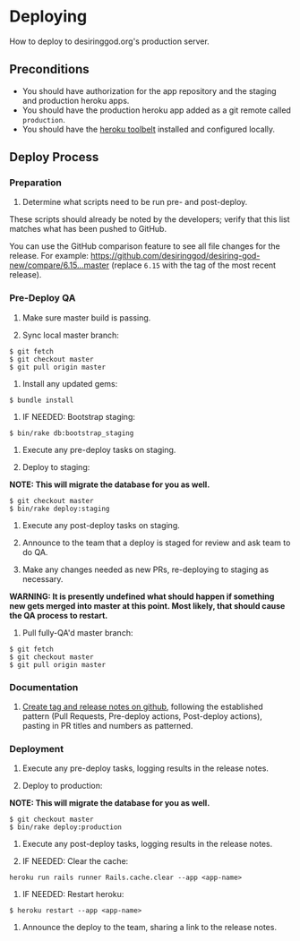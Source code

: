 
# Deploying

How to deploy to desiringgod.org's production server.

## Preconditions

* You should have authorization for the app repository and the staging and production heroku apps.
* You should have the production heroku app added as a git remote called `production`.
* You should have the [heroku toolbelt](https://toolbelt.heroku.com/) installed and configured locally.

## Deploy Process

### Preparation

1. Determine what scripts need to be run pre- and post-deploy.

  These scripts should already be noted by the developers; verify that this list matches what has been pushed to GitHub.

  You can use the GitHub comparison feature to see all file changes for the release. For example:  https://github.com/desiringgod/desiring-god-new/compare/6.15...master (replace `6.15` with the tag of the most recent release).

### Pre-Deploy QA

1. Make sure master build is passing.

1. Sync local master branch:

  ```
  $ git fetch
  $ git checkout master
  $ git pull origin master
  ```

1. Install any updated gems:

  ```
  $ bundle install
  ```

1. IF NEEDED: Bootstrap staging:

  ```
  $ bin/rake db:bootstrap_staging
  ```

1. Execute any pre-deploy tasks on staging.

1. Deploy to staging:

  **NOTE: This will migrate the database for you as well.**

  ```
  $ git checkout master
  $ bin/rake deploy:staging
  ```

1. Execute any post-deploy tasks on staging.

1. Announce to the team that a deploy is staged for review and ask team to do QA.

1. Make any changes needed as new PRs, re-deploying to staging as necessary.

  **WARNING: It is presently undefined what should happen if something new gets merged into master at this point. Most likely, that should cause the QA process to restart.**

1. Pull fully-QA'd master branch:

  ```
  $ git fetch
  $ git checkout master
  $ git pull origin master
  ```

### Documentation

1. [Create tag and release notes on github](https://github.com/desiringgod/desiring-god-new/releases), following the established pattern (Pull Requests, Pre-deploy actions, Post-deploy actions), pasting in PR titles and numbers as patterned.

### Deployment

1. Execute any pre-deploy tasks, logging results in the release notes.

1. Deploy to production:

  **NOTE: This will migrate the database for you as well.**

  ```
  $ git checkout master
  $ bin/rake deploy:production
  ```

1. Execute any post-deploy tasks, logging results in the release notes.

1. IF NEEDED: Clear the cache:

  ```
  heroku run rails runner Rails.cache.clear --app <app-name>
  ```

1. IF NEEDED: Restart heroku:

  ```
  $ heroku restart --app <app-name>
  ```

1. Announce the deploy to the team, sharing a link to the release notes.
